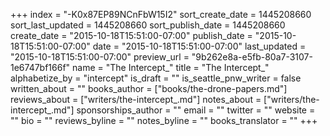 +++
index = "-K0x87EP89NCnFbW15I2"
sort_create_date = 1445208660
sort_last_updated = 1445208660
sort_publish_date = 1445208660
create_date = "2015-10-18T15:51:00-07:00"
publish_date = "2015-10-18T15:51:00-07:00"
date = "2015-10-18T15:51:00-07:00"
last_updated = "2015-10-18T15:51:00-07:00"
preview_url = "9b262e8a-e5fb-80a7-3107-1e6747bf166f"
name = "The Intercept_"
title = "The Intercept_"
alphabetize_by = "intercept"
is_draft = ""
is_seattle_pnw_writer = false
written_about = ""
books_author = ["books/the-drone-papers.md"]
reviews_about = ["writers/the-intercept_.md"]
notes_about = ["writers/the-intercept_.md"]
sponsorships_author = ""
email = ""
twitter = ""
website = ""
bio = ""
reviews_byline = ""
notes_byline = ""
books_translator = ""
+++
